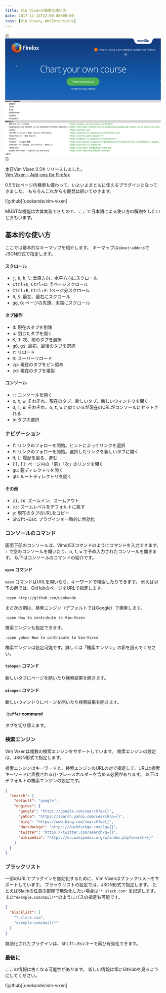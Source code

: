 ```yaml
---
title: Vim Vixenの簡単な使い方
date: 2017-11-13T22:00:00+09:00
tags: [Vim Vixen, WebExtensions]
---
```


{{<img src="screenshot1.png" alt="Screen shot 1">}}

本日Vim Vixen 0.5をリリースしました。  
[Vim Vixen - Add-ons for Firefox](https://addons.mozilla.org/en-US/firefox/addon/vim-vixen/)

0.5ではページ内検索も備わって、いよいよまともに使えるプラグインとなってきました。
もちろんこれからも開発は続いてゆきます。

![github][ueokande/vim-vixen]

MUSTな機能は大体実装できたので、ここで日本語による使い方の解説をしたいとおもいます。

## 基本的な使い方

ここでは基本的なキーマップを紹介します。
キーマップは`about:addons`でJSON形式で指定します。

#### スクロール

- <kbd>j</kbd>, <kbd>k</kbd>, <kbd>h</kbd>, <kbd>l</kbd>: 垂直方向、水平方向にスクロール
- <kbd>Ctrl</kbd>+<kbd>U</kbd>, <kbd>Ctrl</kbd>+<kbd>D</kbd>: 半ページスクロール
- <kbd>Ctrl</kbd>+<kbd>B</kbd>, <kbd>Ctrl</kbd>+<kbd>F</kbd>: 1ページ分スクロール
- <kbd>0</kbd>, <kbd>$</kbd>: 最左、最右にスクロール
- <kbd>g</kbd><kbd>g</kbd>, <kbd>G</kbd>: ページの先頭、末端にスクロール

#### タブ操作

- <kbd>d</kbd>: 現在のタブを削除
- <kbd>u</kbd>: 閉じたタブを開く
- <kbd>K</kbd>, <kbd>J</kbd>: 次、前のタブを選択
- <kbd>g0</kbd>, <kbd>g$</kbd>: 最初、最後のタブを選択
- <kbd>r</kbd>: リロード
- <kbd>R</kbd>: スーパーリロード
- <kbd>zp</kbd>: 現在のタブをピン留め
- <kbd>zd</kbd>: 現在のタブを複製

#### コンソール

- <kbd>:</kbd>: コンソールを開く
- <kbd>o</kbd>, <kbd>t</kbd>, <kbd>w</kbd>: それぞれ、現在のタブ、新しいタブ、新しいウィンドウを開く
- <kbd>O</kbd>, <kbd>T</kbd>, <kbd>W</kbd>: それぞれ、<kbd>o</kbd>, <kbd>t</kbd>, <kbd>w</kbd> と似ているが現在のURLがコンソールにセットされる
- <kbd>b</kbd>: タブの選択

### ナビゲーション

- <kbd>f</kbd>: リンクのフォローを開始。ヒントによってリンクを選択
- <kbd>F</kbd>: リンクのフォローを開始。選択したリンクを新しいタブに開く
- <kbd>H</kbd>, <kbd>L</kbd>: 履歴を戻る、進む
- <kbd>[</kbd><kbd>[</kbd>, <kbd>]</kbd><kbd>]</kbd>: ページ内の「前」「次」のリンクを開く
- <kbd>g</kbd><kbd>u</kbd>: 親ディレクトリを開く
- <kbd>g</kbd><kbd>U</kbd>: ルートディレクトリを開く

#### その他

- <kbd>z</kbd><kbd>i</kbd>, <kbd>z</kbd><kbd>o</kbd>: ズームイン、ズームアウト
- <kbd>z</kbd><kbd>z</kbd>: ズームレベルをデフォルトに戻す
- <kbd>y</kbd>: 現在のタブのURLをコピー
- <kbd>Shift</kbd>+<kbd>Esc</kbd>: プラグインを一時的に無効化

### コンソールのコマンド

画面下部のコンソールは、VimのEXコマンドのようにコマンドを入力できます。
<kbd>:</kbd> で空のコンソールを開いたり、<kbd>o</kbd>, <kbd>t</kbd>, <kbd>w</kbd> で予め入力されたコンソールを開きます。
以下はコンソールのコマンドの紹介です。

#### `open` コマンド

`open` コマンドはURLを開いたり、キーワードで検索したりできます。
例えば以下の例では、GitHubのページをURLで指定します。

```
:open http://github.com/ueokande
```

また次の例は、検索エンジン（デフォルトではGoogle）で検索します。

```
:open How to contribute to Vim-Vixen
```

検索エンジンも指定できます。

```
:open yahoo How to contribute to Vim-Vixen
```

検索エンジンは設定可能です。詳しくは「検索エンジン」の節を読んでください。

#### `tabopen` コマンド

新しいタブにページを開いたり検索結果を開きます。

#### `winopen` コマンド

新しいウィンドウにページを開いたり検索結果を開きます。

#### `:buffer` command

タブを切り替えます。

### 検索エンジン

Vim Vixenは複数の検索エンジンをサポートしています。
検索エンジンの設定は、JSON形式で指定します。

検索エンジンはキーワードと、検索エンジンのURLの対で指定して、URLは検索キーワードに置換される{}-プレースホルダーを含める必要があります。
以下はデフォルトの検索エンジンの設定です。

```json
{
  "search": {
    "default": "google",
    "engines": {
      "google": "https://google.com/search?q={}",
      "yahoo": "https://search.yahoo.com/search?p={}",
      "bing": "https://www.bing.com/search?q={}",
      "duckduckgo": "https://duckduckgo.com/?q={}",
      "twitter": "https://twitter.com/search?q={}",
      "wikipedia": "https://en.wikipedia.org/w/index.php?search={}"
    }
  }
}
```

### ブラックリスト

一部のURLでプラグインを無効化するために、Vim Vixenはブラックリストをサポートしています。
ブラックリストの設定では、JSON形式で指定します。
たとえばSlackの任意の部屋で無効化したい場合は`"*.slack.com"` を記述します。
また`"example.com/mail/*"`のようにパスの指定も可能です。

```json
{
  "blacklist": [
    "*.slack.com",
    "example.com/mail/*"
  ]
}
```

無効化されたプラグインは、<kbd>Shift</kbd>+<kbd>Esc</kbd>キーで再び有効化できます。

### 最後に

ここの情報は古くなる可能性があります。
新しい情報は常にGitHubを見るようにしてください。

![github][ueokande/vim-vixen]
